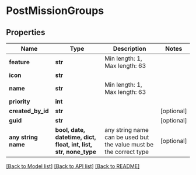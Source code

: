 # PostMissionGroups


## Properties
Name | Type | Description | Notes
------------ | ------------- | ------------- | -------------
**feature** | **str** | Min length: 1, Max length: 63 | 
**icon** | **str** |  | 
**name** | **str** | Min length: 1, Max length: 63 | 
**priority** | **int** |  | 
**created_by_id** | **str** |  | [optional] 
**guid** | **str** |  | [optional] 
**any string name** | **bool, date, datetime, dict, float, int, list, str, none_type** | any string name can be used but the value must be the correct type | [optional]

[[Back to Model list]](../README.md#documentation-for-models) [[Back to API list]](../README.md#documentation-for-api-endpoints) [[Back to README]](../README.md)


